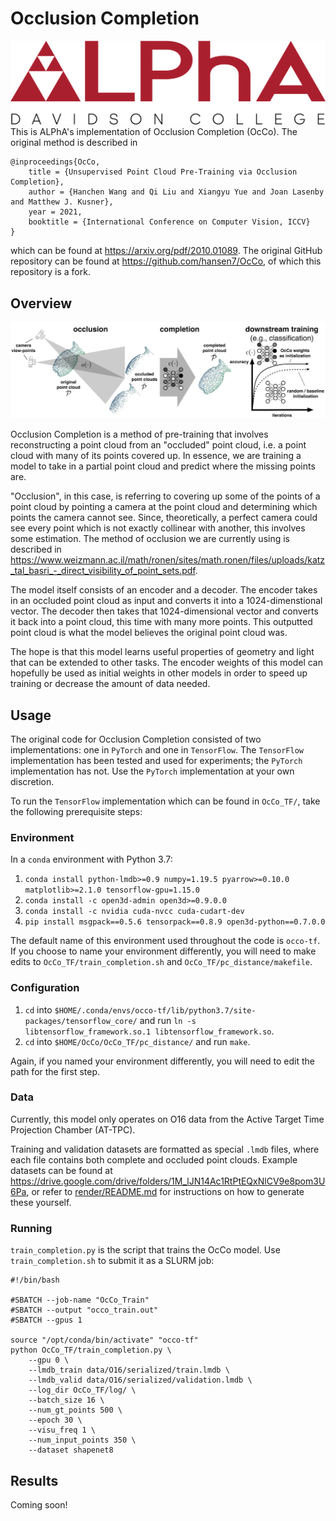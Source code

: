 # Occlusion Completion
![ALPhA Logo](assets/alpha_logo.png)
This is ALPhA's implementation of Occlusion Completion (OcCo). The original method is described in 

```
@inproceedings{OcCo,
	title = {Unsupervised Point Cloud Pre-Training via Occlusion Completion},
	author = {Hanchen Wang and Qi Liu and Xiangyu Yue and Joan Lasenby and Matthew J. Kusner},
	year = 2021,
	booktitle = {International Conference on Computer Vision, ICCV}
}
```

which can be found at https://arxiv.org/pdf/2010.01089.
The original GitHub repository can be found at https://github.com/hansen7/OcCo, of which this repository is a fork.

## Overview

![Overview Diagram](assets/overview.png)

Occlusion Completion is a method of pre-training that involves reconstructing a point cloud from an "occluded" point cloud, i.e. a point cloud with many of its points covered up. In essence, we are training a model to take in a partial point cloud and predict where the missing points are.

"Occlusion", in this case, is referring to covering up some of the points of a point cloud by pointing a camera at the point cloud and determining which points the camera cannot see. Since, theoretically, a perfect camera could see every point which is not exactly collinear with another, this involves some estimation. The method of occlusion we are currently using is described in https://www.weizmann.ac.il/math/ronen/sites/math.ronen/files/uploads/katz_tal_basri_-_direct_visibility_of_point_sets.pdf.

The model itself consists of an encoder and a decoder. The encoder takes in an occluded point cloud as input and converts it into a 1024-dimenstional vector. The decoder then takes that 1024-dimensional vector and converts it back into a point cloud, this time with many more points. This outputted point cloud is what the model believes the original point cloud was.

The hope is that this model learns useful properties of geometry and light that can be extended to other tasks. The encoder weights of this model can hopefully be used as initial weights in other models in order to speed up training or decrease the amount of data needed.

## Usage

The original code for Occlusion Completion consisted of two implementations: one in `PyTorch` and one in `TensorFlow`. The `TensorFlow` implementation has been tested and used for experiments; the `PyTorch` implementation has not. Use the `PyTorch` implementation at your own discretion.

To run the `TensorFlow` implementation which can be found in `OcCo_TF/`, take the following prerequisite steps:

### Environment
In a `conda` environment with Python 3.7:
1. `conda install python-lmdb>=0.9 numpy=1.19.5 pyarrow>=0.10.0 matplotlib>=2.1.0 tensorflow-gpu=1.15.0`
2. `conda install -c open3d-admin open3d>=0.9.0.0`
3. `conda install -c nvidia cuda-nvcc cuda-cudart-dev`
4. `pip install msgpack==0.5.6 tensorpack==0.8.9 open3d-python==0.7.0.0`

The default name of this environment used throughout the code is `occo-tf`. If you choose to name your environment differently, you will need to make edits to `OcCo_TF/train_completion.sh` and `OcCo_TF/pc_distance/makefile`.

### Configuration
1. `cd` into `$HOME/.conda/envs/occo-tf/lib/python3.7/site-packages/tensorflow_core/` and run `ln -s libtensorflow_framework.so.1 libtensorflow_framework.so`.
2. `cd` into `$HOME/OcCo/OcCo_TF/pc_distance/` and run `make`.

Again, if you named your environment differently, you will need to edit the path for the first step.

### Data
Currently, this model only operates on O16 data from the Active Target Time Projection Chamber (AT-TPC).

Training and validation datasets are formatted as special `.lmdb` files, where each file contains both complete and occluded point clouds. Example datasets can be found at https://drive.google.com/drive/folders/1M_lJN14Ac1RtPtEQxNlCV9e8pom3U6Pa, or refer to <a href="render/README.md">render/README.md</a> for instructions on how to generate these yourself.

### Running

`train_completion.py` is the script that trains the OcCo model. Use `train_completion.sh` to submit it as a SLURM job:
```
#!/bin/bash

#SBATCH --job-name "OcCo_Train"
#SBATCH --output "occo_train.out"
#SBATCH --gpus 1

source "/opt/conda/bin/activate" "occo-tf"
python OcCo_TF/train_completion.py \
    --gpu 0 \
    --lmdb_train data/O16/serialized/train.lmdb \
    --lmdb_valid data/O16/serialized/validation.lmdb \
    --log_dir OcCo_TF/log/ \
    --batch_size 16 \
    --num_gt_points 500 \
    --epoch 30 \
    --visu_freq 1 \
    --num_input_points 350 \
    --dataset shapenet8
```

## Results

Coming soon!
